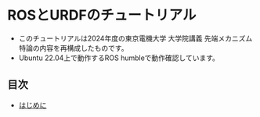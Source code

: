 # ROSとURDFのチュートリアル

- このチュートリアルは2024年度の東京電機大学 大学院講義 先端メカニズム特論の内容を再構成したものです。
- Ubuntu 22.04上で動作するROS humbleで動作確認しています。

## 目次

- [はじめに](./first.html)
